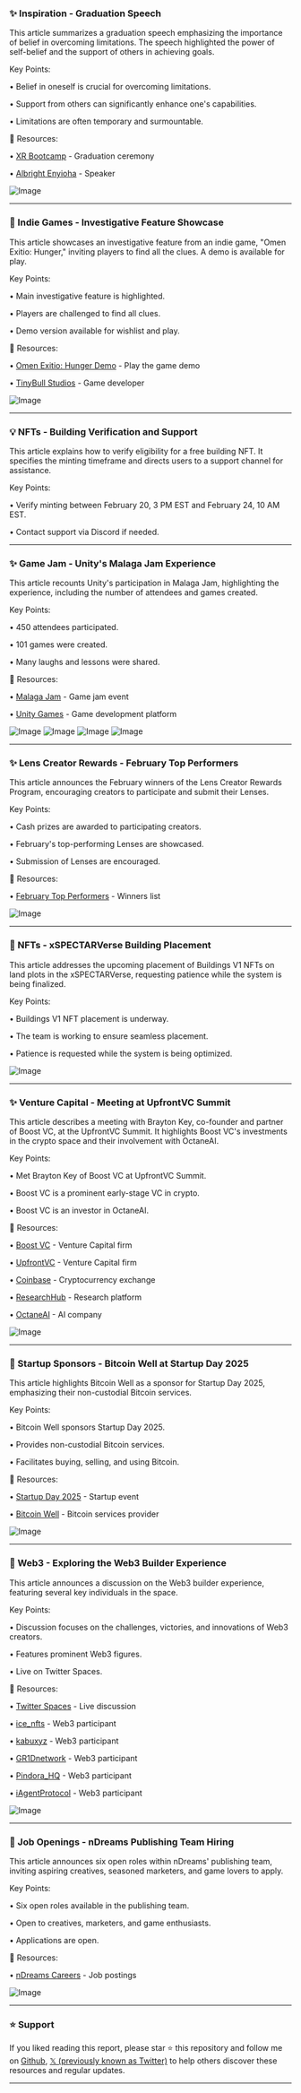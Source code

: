 ### ✨ Inspiration - Graduation Speech

This article summarizes a graduation speech emphasizing the importance of belief in overcoming limitations.  The speech highlighted the power of self-belief and the support of others in achieving goals.

Key Points:

• Belief in oneself is crucial for overcoming limitations.


• Support from others can significantly enhance one's capabilities.


• Limitations are often temporary and surmountable.


🔗 Resources:

• [XR Bootcamp](https://x.com/XR_Bootcamp) -  Graduation ceremony


• [Albright Enyioha](https://x.com/AlbrightEnyioha) - Speaker


![Image](https://pbs.twimg.com/ext_tw_video_thumb/1895748672505217024/pu/img/W7I3Pi8LRUpUurJU.jpg)



---
### 🚀 Indie Games - Investigative Feature Showcase

This article showcases an investigative feature from an indie game,  "Omen Exitio: Hunger," inviting players to find all the clues.  A demo is available for play.

Key Points:

• Main investigative feature is highlighted.


• Players are challenged to find all clues.


• Demo version available for wishlist and play.



🔗 Resources:

• [Omen Exitio: Hunger Demo](https://store.steampowered.com/app/1466520/Omen_Exitio_Hunger) - Play the game demo


• [TinyBull Studios](https://x.com/TinyBullStudios) - Game developer


![Image](https://pbs.twimg.com/media/Gki02rHXMAAaDZh?format=jpg&name=small)



---
### 💡 NFTs - Building Verification and Support

This article explains how to verify eligibility for a free building NFT.  It specifies the minting timeframe and directs users to a support channel for assistance.

Key Points:

• Verify minting between February 20, 3 PM EST and February 24, 10 AM EST.


• Contact support via Discord if needed.



---
### ✨ Game Jam - Unity's Malaga Jam Experience

This article recounts Unity's participation in Malaga Jam, highlighting the experience, including the number of attendees and games created.

Key Points:

• 450 attendees participated.


• 101 games were created.


•  Many laughs and lessons were shared.



🔗 Resources:

• [Malaga Jam](https://x.com/MalagaJam) - Game jam event


• [Unity Games](https://x.com/unitygames) - Game development platform


![Image](https://pbs.twimg.com/media/Gk6c-o0XUAAMvG7?format=jpg&name=360x360)
![Image](https://pbs.twimg.com/media/Gk6c-oeWUAEYBkp?format=jpg&name=small)
![Image](https://pbs.twimg.com/media/Gk6c-oRXQAAeCxf?format=png&name=small)
![Image](https://pbs.twimg.com/media/Gk6c-n6WsAAy3fA?format=png&name=360x360)



---
### ✨ Lens Creator Rewards - February Top Performers

This article announces the February winners of the Lens Creator Rewards Program, encouraging creators to participate and submit their Lenses.

Key Points:

• Cash prizes are awarded to participating creators.


• February's top-performing Lenses are showcased.


•  Submission of Lenses are encouraged.


🔗 Resources:

• [February Top Performers](https://snap-ar.com/february-top-performers-LI) -  Winners list


![Image](https://pbs.twimg.com/media/Gk6adp1bcAAT5Ng.jpg)


---
### 🤖 NFTs - xSPECTARVerse Building Placement

This article addresses the upcoming placement of Buildings V1 NFTs on land plots in the xSPECTARVerse, requesting patience while the system is being finalized.

Key Points:

• Buildings V1 NFT placement is underway.


•  The team is working to ensure seamless placement.


• Patience is requested while the system is being optimized.


![Image](https://pbs.twimg.com/amplify_video_thumb/1895166993180889088/img/cll59ZzZFcHtkBik.jpg)



---
### ✨ Venture Capital - Meeting at UpfrontVC Summit

This article describes a meeting with Brayton Key, co-founder and partner of Boost VC, at the UpfrontVC Summit. It highlights Boost VC's investments in the crypto space and their involvement with OctaneAI.

Key Points:

•  Met Brayton Key of Boost VC at UpfrontVC Summit.


• Boost VC is a prominent early-stage VC in crypto.


• Boost VC is an investor in OctaneAI.



🔗 Resources:

• [Boost VC](https://x.com/BoostVC) - Venture Capital firm


• [UpfrontVC](https://x.com/upfrontvc) - Venture Capital firm


• [Coinbase](https://x.com/coinbase) - Cryptocurrency exchange


• [ResearchHub](https://x.com/ResearchHub) - Research platform


• [OctaneAI](https://x.com/OctaneAI) -  AI company


![Image](https://pbs.twimg.com/media/GkwfzHBaoAAAfTK?format=jpg&name=small)


---
### 🚀 Startup Sponsors - Bitcoin Well at Startup Day 2025

This article highlights Bitcoin Well as a sponsor for Startup Day 2025, emphasizing their non-custodial Bitcoin services.

Key Points:

• Bitcoin Well sponsors Startup Day 2025.


• Provides non-custodial Bitcoin services.


• Facilitates buying, selling, and using Bitcoin.



🔗 Resources:

• [Startup Day 2025](https://x.com/hashtag/StartupDay2025?src=hashtag_click) - Startup event


• [Bitcoin Well](https://x.com/TheBitcoinWell) - Bitcoin services provider


![Image](https://pbs.twimg.com/media/Gk4vQjbW8AAAZrs?format=jpg&name=small)



---
### 🤖 Web3 - Exploring the Web3 Builder Experience

This article announces a discussion on the Web3 builder experience, featuring several key individuals in the space.

Key Points:

• Discussion focuses on the challenges, victories, and innovations of Web3 creators.


•  Features prominent Web3 figures.


•  Live on Twitter Spaces.


🔗 Resources:

• [Twitter Spaces](https://x.com/i/spaces/1YpJkBrrbarGj) - Live discussion


• [ice_nfts](https://x.com/ice_nfts) - Web3 participant


• [kabuxyz](https://x.com/kabuxyz) - Web3 participant


• [GR1Dnetwork](https://x.com/GR1Dnetwork) - Web3 participant


• [Pindora_HQ](https://x.com/Pindora_HQ) - Web3 participant


• [iAgentProtocol](https://x.com/iAgentProtocol) - Web3 participant



![Image](https://pbs.twimg.com/media/Gk4XTYoXwAAqgyR?format=jpg&name=small)


---
### 🚀 Job Openings - nDreams Publishing Team Hiring

This article announces six open roles within nDreams' publishing team, inviting aspiring creatives, seasoned marketers, and game lovers to apply.

Key Points:

• Six open roles available in the publishing team.


•  Open to creatives, marketers, and game enthusiasts.


• Applications are open.


🔗 Resources:

• [nDreams Careers](https://ndreams.com/careers) - Job postings


![Image](https://pbs.twimg.com/media/Gk4XbxrWYAA6omB?format=jpg&name=small)


---

### ⭐️ Support

If you liked reading this report, please star ⭐️ this repository and follow me on [Github](https://github.com/Drix10), [𝕏 (previously known as Twitter)](https://x.com/DRIX_10_) to help others discover these resources and regular updates.

---